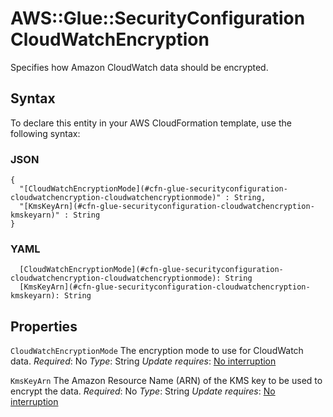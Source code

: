 # AWS::Glue::SecurityConfiguration CloudWatchEncryption<a name="aws-properties-glue-securityconfiguration-cloudwatchencryption"></a>

Specifies how Amazon CloudWatch data should be encrypted\.

## Syntax<a name="aws-properties-glue-securityconfiguration-cloudwatchencryption-syntax"></a>

To declare this entity in your AWS CloudFormation template, use the following syntax:

### JSON<a name="aws-properties-glue-securityconfiguration-cloudwatchencryption-syntax.json"></a>

```
{
  "[CloudWatchEncryptionMode](#cfn-glue-securityconfiguration-cloudwatchencryption-cloudwatchencryptionmode)" : String,
  "[KmsKeyArn](#cfn-glue-securityconfiguration-cloudwatchencryption-kmskeyarn)" : String
}
```

### YAML<a name="aws-properties-glue-securityconfiguration-cloudwatchencryption-syntax.yaml"></a>

```
  [CloudWatchEncryptionMode](#cfn-glue-securityconfiguration-cloudwatchencryption-cloudwatchencryptionmode): String
  [KmsKeyArn](#cfn-glue-securityconfiguration-cloudwatchencryption-kmskeyarn): String
```

## Properties<a name="aws-properties-glue-securityconfiguration-cloudwatchencryption-properties"></a>

`CloudWatchEncryptionMode`  <a name="cfn-glue-securityconfiguration-cloudwatchencryption-cloudwatchencryptionmode"></a>
The encryption mode to use for CloudWatch data\.
*Required*: No
*Type*: String
*Update requires*: [No interruption](https://docs.aws.amazon.com/AWSCloudFormation/latest/UserGuide/using-cfn-updating-stacks-update-behaviors.html#update-no-interrupt)

`KmsKeyArn`  <a name="cfn-glue-securityconfiguration-cloudwatchencryption-kmskeyarn"></a>
The Amazon Resource Name \(ARN\) of the KMS key to be used to encrypt the data\.
*Required*: No
*Type*: String
*Update requires*: [No interruption](https://docs.aws.amazon.com/AWSCloudFormation/latest/UserGuide/using-cfn-updating-stacks-update-behaviors.html#update-no-interrupt)
